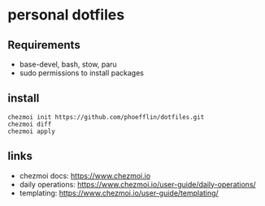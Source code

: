 # personal dotfiles

## Requirements

  * base-devel, bash, stow, paru
  * sudo permissions to install packages

## install

    chezmoi init https://github.com/phoefflin/dotfiles.git
    chezmoi diff
    chezmoi apply

## links

  * chezmoi docs: https://www.chezmoi.io
  * daily operations: https://www.chezmoi.io/user-guide/daily-operations/
  * templating: https://www.chezmoi.io/user-guide/templating/